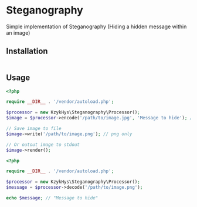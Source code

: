 Steganography
=============

Simple implementation of Steganography (Hiding a hidden message within an image)

Installation
------------

``` json

```

Usage
-----

``` php
<?php

require __DIR__ . '/vendor/autoload.php';

$processor = new KzykHys\Steganography\Processor();
$image = $processor->encode('/path/to/image.jpg', 'Message to hide'); // jpg|png|gif

// Save image to file
$image->write('/path/to/image.png'); // png only

// Or outout image to stdout
$image->render();
```

``` php
<?php

require __DIR__ . '/vendor/autoload.php';

$processor = new KzykHys\Steganography\Processor();
$message = $processor->decode('/path/to/image.png');

echo $message; // "Message to hide"
```

